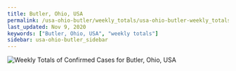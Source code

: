 ```yaml
---
title: Butler, Ohio, USA
permalink: /usa-ohio-butler/weekly_totals/usa-ohio-butler-weekly_totals.html
last_updated: Nov 9, 2020
keywords: ["Butler, Ohio, USA", "weekly totals"]
sidebar: usa-ohio-butler_sidebar
---
```


![Weekly Totals of Confirmed Cases for Butler, Ohio, USA](/covid_tracker/images/graphs/usa-ohio-butler-weekly_totals_graph.png)
